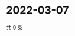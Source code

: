 # 2022-03-07

共 0 条

<!-- BEGIN WEIBO -->
<!-- 最后更新时间 Mon Mar 07 2022 19:08:31 GMT+0800 (China Standard Time) -->

<!-- END WEIBO -->
